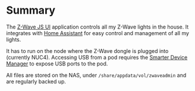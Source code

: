 # Summary
The [Z-Wave JS UI](https://github.com/zwave-js/zwave-js-ui) application controls all my Z-Wave lights in the house. It integrates with [Home Assistant](/manifests/homeops/homeassist) for easy control and management of all my lights.

It has to run on the node where the Z-Wave dongle is plugged into (currently NUC4). Accessing USB from a pod requires the [Smarter Device Manager](/manifests/system/smarter-device-manager) to expose USB ports to the pod.

All files are stored on the NAS, under `/share/appdata/vol/zwaveadmin` and are regularly backed up.